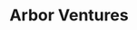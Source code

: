 ---
layout: firm_page
title: "Arbor Ventures"
id: "arborventures.com"
permalink: "/arborventuresarborventures.com/"
website: "https://www.arborventures.com"
offices: "Singapore (Singapore)"
investment_stages: "Seed, Series A, Series B"
portfolio_companies: "2C2P, Abra, Akulaku, Beam, C1X, Deep Labs, Demyst, EverC, Forter, Fundbox, Grab Financial, Heyday, InCountry, Kinetic, Lean, Lufax, Mai, Mikatus, Muwazana, Nomi Health, Pagos, Paidy, Planck, Quottly, Radix, Ralali, Ready, Stitch, Tabby, TrueML, VOOM"
portfolio_link: "https://www.arborventures.com/our-portfolio"
investment_markets: "Fintech"
founded_year: "2013"
description: "Arbor Ventures is a visionary fintech-focused VC, partnering with innovators to shape a smarter future. They connect companies and entrepreneurs globally, encouraging innovation and supporting new discoveries. They understand the risks involved in scaling startups and offer experienced global perspectives."
linkedin: "https://www.linkedin.com/company/arborventures"
twitter: "https://twitter.com/ArborVentures1"
instagram: ""
team_page: "https://www.arborventures.com/the-team"
investor_type: "Venture Capital"
crunchbase: "https://www.crunchbase.com/organization/arbor-ventures"
pitchbook: "https://pitchbook.com/profiles/investor/95709-61"

# SEO Optimization
meta_title: "Arbor Ventures - VC Firm - projectstartups.com"
meta_description: "Arbor Ventures, Arbor Ventures is a visionary fintech-focused VC, partnering with innovators to shape a smarter future. They connect companies and entrepreneurs globa..."
meta_keywords: "Arbor Ventures, Fintech, VC firm, venture capital, startup investor, projectstartups.com"
canonical_url: "https://vc.projectstartups.com/arborventuresarborventures.com/"
---
